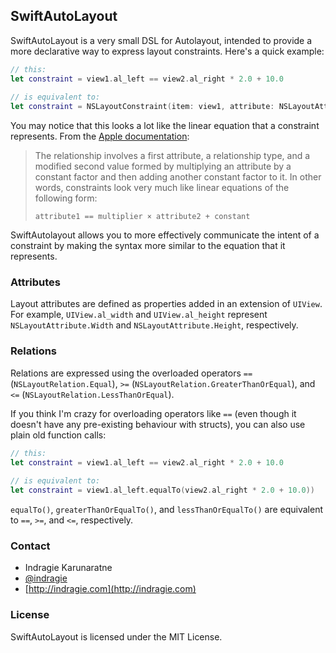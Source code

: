 ## SwiftAutoLayout

SwiftAutoLayout is a very small DSL for Autolayout, intended to provide a more declarative way to express layout constraints. Here's a quick example:

```swift
// this:
let constraint = view1.al_left == view2.al_right * 2.0 + 10.0
		
// is equivalent to:
let constraint = NSLayoutConstraint(item: view1, attribute: NSLayoutAttribute.Left, relatedBy: NSLayoutRelation.Equal, toItem: view2, attribute: NSLayoutAttribute.Right, multiplier: 2.0, constant: 10.0)
```

You may notice that this looks a lot like the linear equation that a constraint represents. From the [Apple documentation](https://developer.apple.com/library/mac/documentation/AppKit/Reference/NSLayoutConstraint_Class/NSLayoutConstraint/NSLayoutConstraint.html):

> The relationship involves a first attribute, a relationship type, and a modified second value formed by multiplying an attribute by a constant factor and then adding another constant factor to it. In other words, constraints look very much like linear equations of the following form:
>
> `attribute1 == multiplier × attribute2 + constant`

SwiftAutolayout allows you to more effectively communicate the intent of a constraint by making the syntax more similar to the equation that it represents.

### Attributes

Layout attributes are defined as properties added in an extension of `UIView`. For example, `UIView.al_width` and `UIView.al_height` represent `NSLayoutAttribute.Width` and `NSLayoutAttribute.Height`, respectively. 

### Relations

Relations are expressed using the overloaded operators `==` (`NSLayoutRelation.Equal`), `>=` (`NSLayoutRelation.GreaterThanOrEqual`), and `<=` (`NSLayoutRelation.LessThanOrEqual`). 

If you think I'm crazy for overloading operators like `==` (even though it doesn't have any pre-existing behaviour with structs), you can also use plain old function calls:

```swift
// this:
let constraint = view1.al_left == view2.al_right * 2.0 + 10.0
		
// is equivalent to:
let constraint = view1.al_left.equalTo(view2.al_right * 2.0 + 10.0))
```
`equalTo()`, `greaterThanOrEqualTo()`, and `lessThanOrEqualTo()` are equivalent to `==`, `>=`, and `<=`, respectively.

### Contact

* Indragie Karunaratne
* [@indragie](http://twitter.com/indragie)
* [http://indragie.com](http://indragie.com)

### License

SwiftAutoLayout is licensed under the MIT License.
